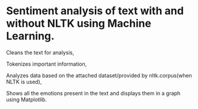 # Sentiment analysis of text with and without NLTK using Machine Learning.
Cleans the text for analysis,

Tokenizes important information,

Analyzes data based on the attached dataset/provided by nltk.corpus(when NLTK is used),

Shows all the emotions present in the text and displays them in a graph using Matplotlib.
